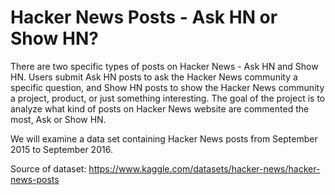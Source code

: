 # Hacker News Posts - Ask HN or Show HN?

There are two specific types of posts on Hacker News - Ask HN and Show HN. Users submit Ask HN posts to ask the Hacker News community a specific question, and Show HN posts to show the Hacker News community a project, product, or just something interesting.
The goal of the project is to analyze what kind of posts on Hacker News website are commented the most, Ask or Show HN.

We will examine a data set containing Hacker News posts from September 2015 to September 2016.

Source of dataset: https://www.kaggle.com/datasets/hacker-news/hacker-news-posts

